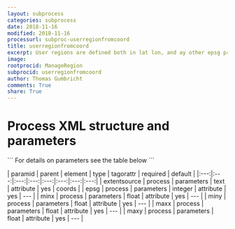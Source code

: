 ```yaml
---
layout: subprocess
categories: subprocess
date: 2018-11-16
modified: 2018-11-16
processurl: subproc-userregionfromcoord
title: userregionfromcoord
excerpt: User regions are defined both in lat lon, and ay other epsg projection given by user
image: 
rootprocid: ManageRegion
subprocid: userregionfromcoord
author: Thomas Gumbricht
comments: True
share: True
---
```


<h1 class='foot-description'>Process XML structure and parameters</h1>
```
For details on parameters see the table below
<?xml version="1.0" ?>
<process>
  <!--Generated from python-->
  <userproj plotid="yourplotid" projectid="yourprojectid" siteid="yoursiteid" system="systemid" tractid="yourtractid" userid="youruserid"/>
  <period endday="DD" endmonth="MM" endyear="YYYY" seasonendday="DD" seasonendmonth="MM" seasonstartday="DD" seasonstartmonth="MM" startday="DD" startmonth="MM" startyear="YYYY" timestep="timestep"/>
  <parameters epsg="xyz" extentsource="txtstring" maxx="xyz.abc" maxy="xyz.abc" minx="xyz.abc" miny="xyz.abc"/>
</process>
```

| paramid | parent | element | type | tagorattr | required | default |
|:---:|:---:|:---:|:---:|:---:|:---:|:---:|:---:|
| extentsource | process | parameters | text | attribute | yes | coords |
| epsg | process | parameters | integer | attribute | yes | --- |
| minx | process | parameters | float | attribute | yes | --- |
| miny | process | parameters | float | attribute | yes | --- |
| maxx | process | parameters | float | attribute | yes | --- |
| maxy | process | parameters | float | attribute | yes | --- |

